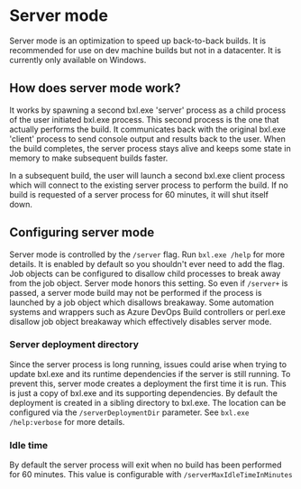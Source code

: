 # Server mode
Server mode is an optimization to speed up back-to-back builds. It is recommended for use on dev machine builds but not in a datacenter. It is currently only available on Windows.

## How does server mode work? 
It works by spawning a second bxl.exe 'server' process as a child process of the user initiated bxl.exe process. This second process is the one that actually performs the build. It communicates back with the original bxl.exe 'client' process to send console output and results back to the user. When the build completes, the server process stays alive and keeps some state in memory to make subsequent builds faster.

In a subsequent build, the user will launch a second bxl.exe client process which will connect to the existing server process to perform the build. If no build is requested of a server process for 60 minutes, it will shut itself down.

## Configuring server mode 
Server mode is controlled by the `/server` flag. Run `bxl.exe /help` for more details. It is enabled by default so you shouldn't ever need to add the flag. Job objects can be configured to disallow child processes to break away from the job object. Server mode honors this setting. So even if `/server+` is passed, a server mode build may not be performed if the process is launched by a job object which disallows breakaway. Some automation systems and wrappers such as Azure DevOps Build controllers or perl.exe disallow job object breakaway which effectively disables server mode.

### Server deployment directory
Since the server process is long running, issues could arise when trying to update bxl.exe and its runtime dependencies if the server is still running. To prevent this, server mode creates a deployment the first time it is run. This is just a copy of bxl.exe and its supporting dependencies. By default the deployment is created in a sibling directory to bxl.exe. The location can be configured via the `/serverDeploymentDir` parameter. See `bxl.exe /help:verbose` for more details.

### Idle time
By default the server process will exit when no build has been performed for 60 minutes. This value is configurable with `/serverMaxIdleTimeInMinutes`

